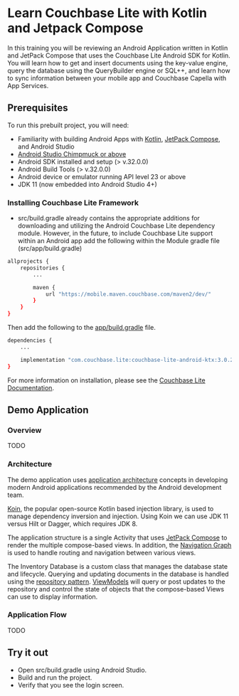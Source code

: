 # Learn Couchbase Lite with Kotlin and Jetpack Compose

In this training you will be reviewing an Android Application written in Kotlin and JetPack Compose that uses the Couchbase Lite Android SDK for Kotlin. You will learn how to get and insert documents using the key-value engine, query the database using the QueryBuilder engine or SQL++, and learn how to sync information between your mobile app and Couchbase Capella with App Services. 


## Prerequisites
To run this prebuilt project, you will need:
- Familiarity with building Android Apps with <a target="_blank" rel="noopener noreferrer" href="https://developer.android.com/kotlin">Kotlin</a>, <a target="_blank" rel="noopener noreferrer"  href="https://developer.android.com/jetpack/compose/mental-model">JetPack Compose</a>, and Android Studio 
- [Android Studio Chimpmuck or above](https://developer.android.com/studio)
- Android SDK installed and setup (> v.32.0.0)
- Android Build Tools (> v.32.0.0)
- Android device or emulator running API level 23 or above
- JDK 11 (now embedded into Android Studio 4+)

### Installing Couchbase Lite Framework

- src/build.gradle already contains the appropriate additions for downloading and utilizing the Android Couchbase Lite dependency module. However, in the future, to include Couchbase Lite support within an Android app add the following within the Module gradle file (src/app/build.gradle)

```bash
allprojects {
    repositories {
        ...

        maven {
            url "https://mobile.maven.couchbase.com/maven2/dev/"
        }
    }
}
``` 
 
Then add the following to the <a target="_blank" rel="noopener noreferrer" href="https://github.com/couchbase-examples/android-kotlin-cblite-inventory-standalone/blob/main/src/app/build.gradle">app/build.gradle</a> file.

```bash
dependencies {
    ...

    implementation "com.couchbase.lite:couchbase-lite-android-ktx:3.0.2"
}
```

For more information on installation, please see the [Couchbase Lite Documentation](https://docs.couchbase.com/couchbase-lite/current/android/gs-install.html).

## Demo Application 

### Overview

TODO

### Architecture

The demo application uses <a target="_blank" rel="noopener noreferrer" href="https://developer.android.com/jetpack/guide">application architecture</a> concepts in developing modern Android applications recommended by the Android development team.  

<a target="_blank" rel="noopener noreferrer" href="https://insert-koin.io/">Koin</a>, the popular open-source Kotlin based injection library, is used to manage dependency inversion and injection.  Using Koin we can use JDK 11 versus Hilt or Dagger, which requires JDK 8.  

The application structure is a single Activity that uses <a target="_blank" rel="noopener noreferrer"  href="https://developer.android.com/jetpack/compose/mental-model">JetPack Compose</a> to render the multiple compose-based views.  In addition, the <a target="_blank" rel="noopener noreferrer" href="https://developer.android.com/jetpack/compose/navigation">Navigation Graph</a> is used to handle routing and navigation between various views.  

The Inventory Database is a custom class that manages the database state and lifecycle.  Querying and updating documents in the database is handled using the <a target="_blank" rel="noopener noreferrer" href="https://developer.android.com/jetpack/guide#data-layer">repository pattern</a>.  <a target="_blank" rel="noopener noreferrer" href="https://developer.android.com/jetpack/guide#domain-layer">ViewModels</a> will query or post updates to the repository and control the state of objects that the compose-based Views can use to display information. 

### Application Flow

TODO 

## Try it out

* Open src/build.gradle using Android Studio.
* Build and run the project.
* Verify that you see the login screen.

